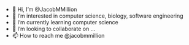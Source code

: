 - 👋 Hi, I’m @JacobMMillion
- 👀 I’m interested in computer science, biology, software engineering
- 🌱 I’m currently learning computer science
- 💞️ I’m looking to collaborate on ...
- 📫 How to reach me @jacobmmillion

<!---
JacobMMillion/JacobMMillion is a ✨ special ✨ repository because its `README.md` (this file) appears on your GitHub profile.
You can click the Preview link to take a look at your changes.
--->
